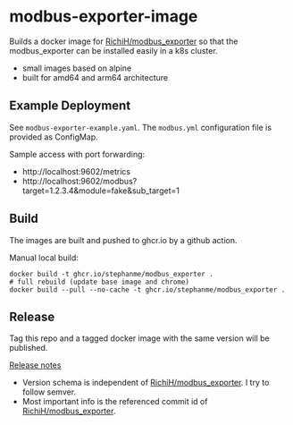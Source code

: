 # modbus-exporter-image

Builds a docker image for [RichiH/modbus_exporter](https://github.com/RichiH/modbus_exporter) so that the modbus_exporter can be installed easily in a k8s cluster.

- small images based on alpine
- built for amd64 and arm64 architecture

## Example Deployment

See `modbus-exporter-example.yaml`. The `modbus.yml` configuration file is provided as ConfigMap.

Sample access with port forwarding:
- http://localhost:9602/metrics
- http://localhost:9602/modbus?target=1.2.3.4&module=fake&sub_target=1

## Build

The images are built and pushed to ghcr.io by a github action.

Manual local build:
```
docker build -t ghcr.io/stephanme/modbus_exporter .
# full rebuild (update base image and chrome)
docker build --pull --no-cache -t ghcr.io/stephanme/modbus_exporter .
```

## Release

Tag this repo and a tagged docker image with the same version will be published.

[Release notes](https://github.com/stephanme/modbus-exporter-image/releases)
- Version schema is independent of [RichiH/modbus_exporter](https://github.com/RichiH/modbus_exporter). I try to follow semver.
- Most important info is the referenced commit id of [RichiH/modbus_exporter](https://github.com/RichiH/modbus_exporter).
